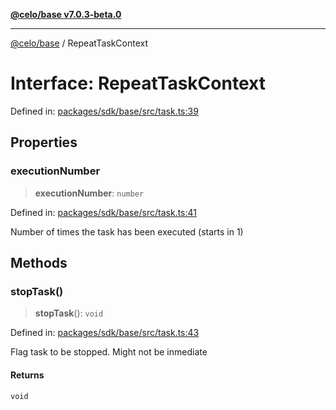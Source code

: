 [**@celo/base v7.0.3-beta.0**](../README.md)

***

[@celo/base](../README.md) / RepeatTaskContext

# Interface: RepeatTaskContext

Defined in: [packages/sdk/base/src/task.ts:39](https://github.com/celo-org/developer-tooling/blob/master/packages/sdk/base/src/task.ts#L39)

## Properties

### executionNumber

> **executionNumber**: `number`

Defined in: [packages/sdk/base/src/task.ts:41](https://github.com/celo-org/developer-tooling/blob/master/packages/sdk/base/src/task.ts#L41)

Number of times the task has been executed (starts in 1)

## Methods

### stopTask()

> **stopTask**(): `void`

Defined in: [packages/sdk/base/src/task.ts:43](https://github.com/celo-org/developer-tooling/blob/master/packages/sdk/base/src/task.ts#L43)

Flag task to be stopped. Might not be inmediate

#### Returns

`void`
